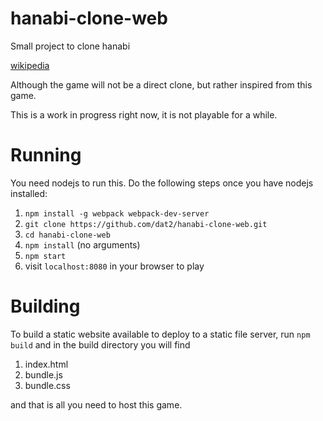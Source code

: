 # hanabi-clone-web
Small project to clone hanabi

[wikipedia](https://en.wikipedia.org/wiki/Hanabi_(card_game))

Although the game will not be a direct clone, but rather inspired from this game.

This is a work in progress right now, it is not playable for a while.

# Running
You need nodejs to run this. Do the following steps once you have nodejs installed:

1. `npm install -g webpack webpack-dev-server`
2. `git clone https://github.com/dat2/hanabi-clone-web.git`
3. `cd hanabi-clone-web`
4. `npm install` (no arguments)
5. `npm start`
6.  visit `localhost:8080` in your browser to play

# Building
To build a static website available to deploy to a static file server, run `npm build` and in the build directory you will find
1. index.html
2. bundle.js
3. bundle.css

and that is all you need to host this game.
